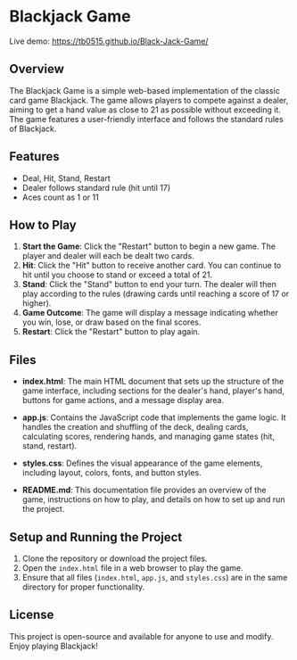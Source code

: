 # Blackjack Game

Live demo: https://tb0515.github.io/Black-Jack-Game/

## Overview

The Blackjack Game is a simple web-based implementation of the classic card game Blackjack. The game allows players to compete against a dealer, aiming to get a hand value as close to 21 as possible without exceeding it. The game features a user-friendly interface and follows the standard rules of Blackjack.

## Features

- Deal, Hit, Stand, Restart
- Dealer follows standard rule (hit until 17)
- Aces count as 1 or 11

## How to Play

1. **Start the Game**: Click the "Restart" button to begin a new game. The player and dealer will each be dealt two cards.
2. **Hit**: Click the "Hit" button to receive another card. You can continue to hit until you choose to stand or exceed a total of 21.
3. **Stand**: Click the "Stand" button to end your turn. The dealer will then play according to the rules (drawing cards until reaching a score of 17 or higher).
4. **Game Outcome**: The game will display a message indicating whether you win, lose, or draw based on the final scores.
5. **Restart**: Click the "Restart" button to play again.

## Files

- **index.html**: The main HTML document that sets up the structure of the game interface, including sections for the dealer's hand, player's hand, buttons for game actions, and a message display area.
- **app.js**: Contains the JavaScript code that implements the game logic. It handles the creation and shuffling of the deck, dealing cards, calculating scores, rendering hands, and managing game states (hit, stand, restart).

- **styles.css**: Defines the visual appearance of the game elements, including layout, colors, fonts, and button styles.

- **README.md**: This documentation file provides an overview of the game, instructions on how to play, and details on how to set up and run the project.

## Setup and Running the Project

1. Clone the repository or download the project files.
2. Open the `index.html` file in a web browser to play the game.
3. Ensure that all files (`index.html`, `app.js`, and `styles.css`) are in the same directory for proper functionality.

## License

This project is open-source and available for anyone to use and modify. Enjoy playing Blackjack!

